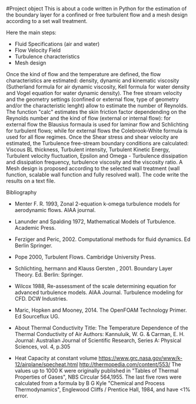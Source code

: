 #Project object 
This is about a code written in Python for the estimation of the boundary layer for a confined or free turbulent flow and a mesh design according to a set wall treatment.

Here the main steps:
- Fluid Specifications (air and water)
- Flow Velocity Field
- Turbulence characteristics
- Mesh design 

Once the kind of flow and the temperature are defined, the flow characteristics are estimated: density, dynamic and kinematic viscosity (Sutherland formula for air dynamic viscosity, Kell formula for water density and Vogel equation for water dynamic density). 
The free stream velocity and the geometry settings (confined or external flow, type of geometry and/or the characteristic lenght) allow to estimate the number of Reynolds.
The function "calc" estimates the skin friction factor dependending on the Reynolds number and the kind of flow (external or internal flow): for external flow the Blausius formaula is used for laminar flow and Schlichting for turbulent flows; while for external flows the Colebrook-White formula is used for all flow regimes.
Once the Shear stress and shear velocity are estimated, the Turbulence free-stream boundary conditions are calculated: Viscous BL thickness, Turbulent intensity, Turbulent Kinetic Energy, Turbulent velocity fluctuation, Epsilon and Omega - Turbulence dissipation and dissipation frequency, turbulence viscosity and the viscosity ratio. 
A Mesh design is proposed according to the selected wall treatment (wall function, scalable wall function and fully resolved wall).
The code write the results on a text file.


Bibliography

- Menter F. R. 1993, Zonal 2-equation k-omega turbulence models for aerodynamic flows. AIAA journal.
- Lanunder and Spalding 1972, Mathematical Models of Turbulence. Academic Press. 
- Ferziger and Peric, 2002. Computational methods for fluid dynamics. Ed Berlin Springer. 
- Pope 2000, Turbulent Flows. Cambridge University Press.
- Schlichting, hermann and Klauss Gersten , 2001. Boundary Layer Theory. Ed. Berlin: Springer.
- Wilcox 1988, Re-assessment of the scale determining equation for advanced turbulence models. AIAA Journal. Turbulence modeling for CFD. DCW Industries.
- Maric, Hopken and Mooney, 2014. The OpenFOAM Technology Primer. Ed Sourceflux UG.

- About Thermal Conductivity
Title: The Temperature Dependence of the Thermal Conductivity of Air
Authors: Kannuluik, W. G. & Carman, E. H.
Journal: Australian Journal of Scientific Research, Series A: Physical Sciences, vol. 4, p.305          

- Heat Capacity at constant volume
https://www.grc.nasa.gov/www/k-12/airplane/specheat.html
http://thermopedia.com/content/553/ 
The values up to 1000 K were originally published in "Tables of Thermal Properties of Gases", NBS Circular 564,1955.
The last five rows were calculated from a formula by B G Kyle "Chemical and Process Thermodynamics", Englewood Cliffs / Prentice Hall, 1984, and have <1% error.
